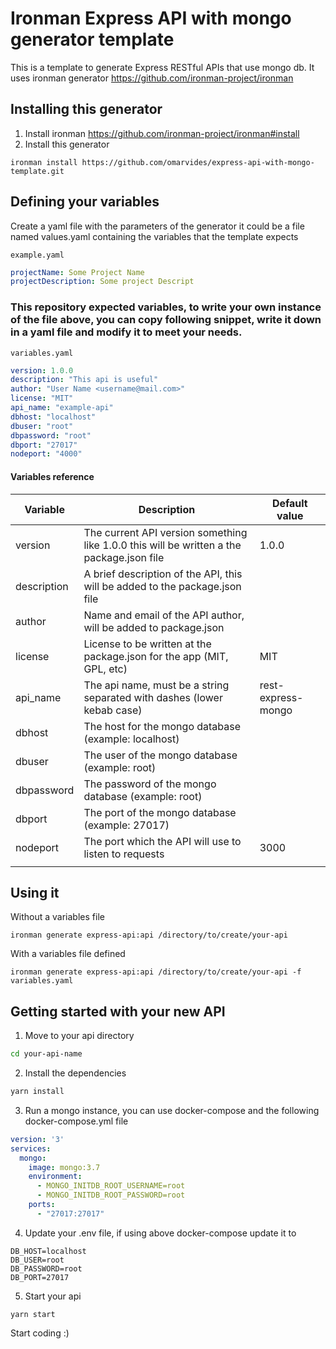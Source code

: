 # Ironman Express API with mongo generator template

This is a template to generate Express RESTful APIs that use mongo db. It uses ironman generator https://github.com/ironman-project/ironman

## Installing this generator

1. Install ironman https://github.com/ironman-project/ironman#install
1. Install this generator
```
ironman install https://github.com/omarvides/express-api-with-mongo-template.git
```

## Defining your variables

Create a yaml file with the parameters of the generator it could be a file named values.yaml containing the variables that the template expects

```example.yaml```

``` yaml
projectName: Some Project Name
projectDescription: Some project Descript
```

### This repository expected variables, to write your own instance of the file above, you can copy following snippet, write it down in a yaml file and modify it to meet your needs.

```variables.yaml```

``` yaml
version: 1.0.0
description: "This api is useful"
author: "User Name <username@mail.com>"
license: "MIT"
api_name: "example-api"
dbhost: "localhost"
dbuser: "root"
dbpassword: "root"
dbport: "27017"
nodeport: "4000"
```

#### Variables reference

| Variable    | Description                                                                               | Default value      |
|-------------|-------------------------------------------------------------------------------------------|--------------------|
| version     | The current API version something like 1.0.0 this will be written a the package.json file | 1.0.0              |
| description | A brief description of the API, this will be added to the package.json file               |                    |
| author      | Name and email of the API author, will be added to package.json                           |                    |
| license     | License to be written at the package.json for the app (MIT, GPL, etc)                     | MIT                |
| api_name    | The api name, must be a string separated with dashes (lower kebab case)                   | rest-express-mongo |
| dbhost      | The host for the mongo database (example: localhost)                                      |                    |
| dbuser      | The user of the mongo database (example: root)                                            |                    |
| dbpassword  | The password of the mongo database (example: root)                                        |                    |
| dbport      | The port of the mongo database (example: 27017)                                           |                    |
| nodeport    | The port which the API will use to listen to requests                                     | 3000               |
|             |                                                                                           |                    |

## Using it

Without a variables file

```
ironman generate express-api:api /directory/to/create/your-api
```

With a variables file defined

```
ironman generate express-api:api /directory/to/create/your-api -f variables.yaml
```

## Getting started with your new API

1. Move to your api directory 
``` bash
cd your-api-name
```
2. Install the dependencies
``` bash
yarn install
``` 
3. Run a mongo instance, you can use docker-compose and the following docker-compose.yml file
``` yaml
version: '3'
services:
  mongo:
    image: mongo:3.7
    environment:
      - MONGO_INITDB_ROOT_USERNAME=root
      - MONGO_INITDB_ROOT_PASSWORD=root
    ports:
      - "27017:27017"
```
4. Update your .env file, if using above docker-compose update it to
```
DB_HOST=localhost
DB_USER=root
DB_PASSWORD=root
DB_PORT=27017
```
5. Start your api
```
yarn start
```

Start coding :)